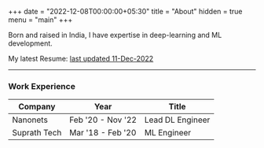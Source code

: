 +++
date = "2022-12-08T00:00:00+05:30"
title = "About"
hidden = true
menu = "main"
+++

Born and raised in India, I have expertise in deep-learning and ML development.

My latest Resume: [last updated 11-Dec-2022](pdf/Resume2022.pdf)

***

### Work Experience

| Company      | Year |  Title |
| ----------- | ----------- | -------- |
| Nanonets      | Feb '20 - Nov '22       | Lead DL Engineer |
| Suprath Tech   | Mar '18 - Feb '20        | ML Engineer |
